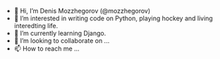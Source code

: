 - 👋 Hi, I’m Denis Mozzhegorov (@mozzhegorov)
- 👀 I’m interested in writing code on Python, playing hockey and living interedting life.
- 🌱 I’m currently learning Django.
- 💞️ I’m looking to collaborate on ...
- 📫 How to reach me ...

<!---
mozzhegorov/mozzhegorov is a ✨ special ✨ repository because its `README.md` (this file) appears on your GitHub profile.
You can click the Preview link to take a look at your changes.
--->
